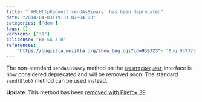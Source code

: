 ```yaml
---
title: "`XMLHttpRequest.sendAsBinary` has been deprecated"
date: "2014-04-03T19:31:02-04:00"
categories: ["dom"]
tags: []
versions: ["31"]
cclicense: "BY-SA 3.0"
references:
    "https://bugzilla.mozilla.org/show_bug.cgi?id=939323": "Bug 939323 – Warn about XMLHttpRequest sendAsBinary usage"
---
```

The non-standard `sendAsBinary` method on the [`XMLHttpRequest`](https://developer.mozilla.org/en-US/docs/Web/API/XMLHttpRequest) interface is now considered deprecated and will be removed soon. The standard `send(Blob)` method can be used instead.

**Update**: This method has been [removed with Firefox 39](https://www.fxsitecompat.com/en-US/docs/2015/xmlhttprequest-sendasbinary-has-been-removed/).
